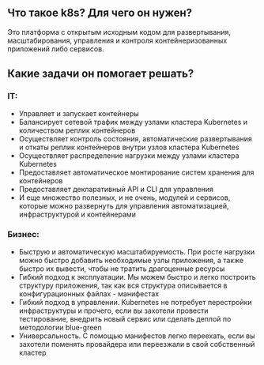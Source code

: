 ## Что такое k8s? Для чего он нужен?

Это платформа с открытым исходным кодом для развертывания, масштабирования, управления и контроля контейнеризованных приложений либо сервисов.

## Какие задачи он помогает решать?

### IT:
- Управляет и запускает контейнеры
- Балансирует сетевой трафик между узлами кластера Kubernetes и количеством реплик контейнеров
- Осуществляет контроль состояния, автоматические развертывания и откаты реплик контейнеров внутри узлов кластера Kubernetes
- Осуществляет распределение нагрузки между узлами кластера Kubernetes
- Предоставляет автоматическое монтирование систем хранения для контейнеров
- Предоставляет декларативный API и CLI для управления
- И еще множество полезных, и не очень, модулей и сервисов, которые можно развернуть для управления автоматизацией, инфраструктурой и контейнерами   

### Бизнес:

- Быструю и автоматическую масштабируемость. При росте нагрузки можно быстро добавить необходимые узлы приложения, а также быстро их вывести, чтобы не тратить драгоценные ресурсы  
- Гибкий подход к эксплуатации. Мы можем быстро и легко построить структуру приложения, так как вся структура описывается в конфигурационных файлах - манифестах
- Гибкий подход в управлении. Kubernetes не потребует перестройки инфраструктуры и прочего, если вы захотели провести тестирование, внедрить новый сервис или сделать деплой по методологии blue-green
- Универсальность. С помощью манифестов легко переехать, если вы захотели поменять провайдера или переезжали в свой собственный кластер